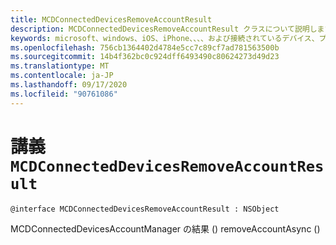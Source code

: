 ```yaml
---
title: MCDConnectedDevicesRemoveAccountResult
description: MCDConnectedDevicesRemoveAccountResult クラスについて説明します。 このクラスは、MCDConnectedDevicesAccountManager removeAccountAsync () の結果です。
keywords: microsoft、windows、iOS、iPhone、、、、および接続されているデバイス、プロジェクトローマ
ms.openlocfilehash: 756cb1364402d4784e5cc7c89cf7ad781563500b
ms.sourcegitcommit: 14b4f362bc0c924dff6493490c80624273d49d23
ms.translationtype: MT
ms.contentlocale: ja-JP
ms.lasthandoff: 09/17/2020
ms.locfileid: "90761086"
---
```

# <a name="class-mcdconnecteddevicesremoveaccountresult"></a>講義 `MCDConnectedDevicesRemoveAccountResult` 

```
@interface MCDConnectedDevicesRemoveAccountResult : NSObject
```  
MCDConnectedDevicesAccountManager の結果 () removeAccountAsync ()
